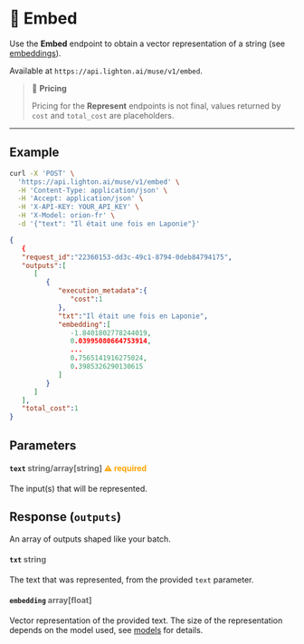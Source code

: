 # 🔢 Embed

Use the **Embed** endpoint to obtain a vector representation of a string (see [embeddings](/home/concepts#embeddings)). 

Available at ```https://api.lighton.ai/muse/v1/embed```.

> 💸️ **Pricing**
>
> Pricing for the **Represent** endpoints is not final, values returned by `cost` and `total_cost` are placeholders.


---

## Example


```bash title="Request"
curl -X 'POST' \
  'https://api.lighton.ai/muse/v1/embed' \
  -H 'Content-Type: application/json' \
  -H 'Accept: application/json' \
  -H 'X-API-KEY: YOUR_API_KEY' \
  -H 'X-Model: orion-fr' \
  -d '{"text": "Il était une fois en Laponie"}'
```


```json title="Response (JSON)"
{
   {
   "request_id":"22360153-dd3c-49c1-8794-0deb84794175",
   "outputs":[
      [
         {
            "execution_metadata":{
               "cost":1
            },
            "txt":"Il était une fois en Laponie",
            "embedding":[
               -1.8401802778244019,
               0.03995080664753914,
               ...
               0.7565141916275024,
               0.3985326290130615
            ]
         }
      ]
   ],
   "total_cost":1
}
```

## Parameters

#### `text` <span style="color:DimGray">string/array[string]</span> <span style="color:orange">⚠️ required</span>

The input(s) that will be represented.

## Response (`outputs`)

An array of outputs shaped like your batch.

#### `txt` <span style="color:DimGray">string</span>

The text that was represented, from the provided `text` parameter.

#### `embedding` <span style="color:DimGray">array[float]</span>

Vector representation of the provided text. The size of the representation depends on the model used, see [models](/api/models) for details.
